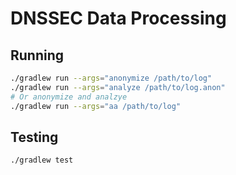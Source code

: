 # DNSSEC Data Processing

## Running 

```bash
./gradlew run --args="anonymize /path/to/log"
./gradlew run --args="analyze /path/to/log.anon"
# Or anonymize and analzye
./gradlew run --args="aa /path/to/log"
```

## Testing

```bash
./gradlew test
```
